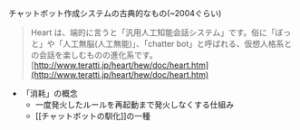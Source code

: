 
チャットボット作成システムの古典的なもの(~2004ぐらい)

> Heart は、端的に言うと「汎用人工知能会話システム」です。俗に「ぼっと」や「人工無脳(人工無能)」、「chatter bot」と呼ばれる、仮想人格系との会話を楽しむものの進化系です。
[http://www.teratti.jp/heart/hew/doc/heart.htm](http://www.teratti.jp/heart/hew/doc/heart.htm)

- 「消耗」の概念
    - 一度発火したルールを再起動まで発火しなくする仕組み
    - [[チャットボットの馴化]]の一種
